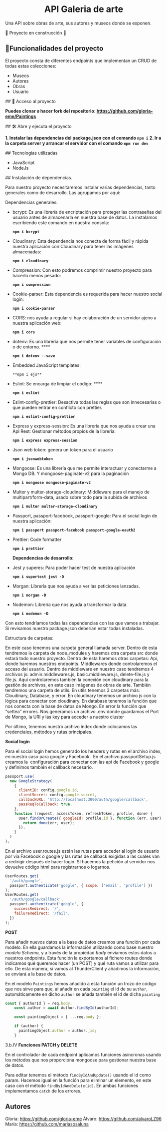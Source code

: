 <h1 align="center"> API Galeria de arte </h1>

Una API sobre obras de arte, sus autores y museos donde se exponen.

:construction: Proyecto en construcción :construction:

## :hammer:Funcionalidades del proyecto

El proyecto consta de diferentes endpoints que implementan un CRUD de todas estas colecciones:

- Museos
- Autores
- Obras
- Usuario

\## 📁 Acceso al proyecto

**Puedes clonar o hacer fork del repositorio: https://github.com/gloria-eme/Paintings**

\## 🛠️ Abre y ejecuta el proyecto

**1. Instalar las dependencias del package.json con el comando `npm i`**
**2. Ir a la carpeta server y arrancar el servidor con el comando `npm run dev`**

\## Tecnologias utilizadas

- JavaScript
- NodeJs

\## Instalación de dependencias.

Para nuestro proyecto necesitaremos instalar varias dependencias, tanto generales como de desarrollo. Las agrupamos por aquí:

Dependencias generales:

- bcrypt: Es una librería de encriptación para proteger las contraseñas del usuario antes de almacenarla en nuestra base de datos. La instalamos escribiendo este comando en nuestra consola:
    
    **`npm i bcrypt`**
    
- Cloudinary: Esta dependencia nos conecta de forma fácil y rápida nuestra aplicación con Cloudinary para tener las imágenes almacenadas:
    
    **`npm i cloudinary`**
    
- Compression: Con esto podremos comprimir nuestro proyecto para hacerlo menos pesado:
    
    **`npm i compression`**
    
- Cookie-parser: Esta dependencia es requerida para hacer nuestro social login:
    
    **`npm i cookie-parser`**
    
- CORS: nos ayuda a regular si hay colaboración de un servidor ajeno a nuestra aplicación web:
    
    **`npm i cors`**
    
- dotenv: Es una librería que nos permite tener variables de configuración o de entorno. ****
    
    **`npm i dotenv --save`**
    
- Embedded JavaScript templates:
    
     `**npm i ejs**`
    
- Eslint: Se encarga de limpiar el código: ****
    
    **`npm i eslint`**
    
- Eslint-config-prettier: Desactiva todas las reglas que son innecesarias o que pueden entrar en conflicto con prettier.
    
    **`npm i eslint-config-prettier`**
    
- Express y express-session: Es una librería que nos ayuda a crear una Api Rest: Gestionar métodos propios de la librería:
    
    **`npm i express express-session`**
    
- Json web token: genera un token para el usuario
    
    **`npm i jsonwebtoken`**
    
- Mongoose: Es una librería que me permite interactuar y conectarme a Mongo DB. Y mongoose-paginate-v2 para la paginación
    
    **`npm i mongoose mongoose-paginate-v2`**
    
- Multer y multer-storage-cloudinary: Middleware para el manejo de multipart/form-data, usado sobre todo para la subida de archivos
    
    **`npm i multer multer-storage-cloudinary`**
    
- Passport, passport-facebook, passport-google: Para el social login de nuestra aplicación:
    
    **`npm i passport passport-facebook passport-google-oauth2`**
    
- Prettier: Code formatter
    
    **`npm i prettier`**
    
    **Dependencias de desarrollo:**
    
- Jest y superes: Para poder hacer test de nuestra aplicación
    
    **`npm i supertest jest -D`**
    
- Morgan: Librería que nos ayuda a ver las peticiones lanzadas.
    
    **`npm i morgan -D`**
    
- Nodemon: Librería que nos ayuda a transformar la data.
    
    **`npm i nodemon -D`**

Con esto tendríamos todas las dependencias con las que vamos a trabajar. Si revisamos nuestro package.json deberían estar todas instaladas.

Estructura de carpetas:

En este caso tenemos una carpeta general llamada server. Dentro de esta tendremos la carpeta de node_modules y haremos otra carpeta src donde estará todo nuestro proyecto. Dentro de esta haremos otras carpetas:
Api, donde haremos nuestros endpoints. 
Middlewares donde controlaremos el acceso del usuario. Dentro de middleware en nuestro caso tendremos 4 archivos js: admin.middlewares.js, basic.middleware.js, delete-file.js y file.js. Aqui controlaremos también la conexión con cloudinary para la gestión de archivos, en este caso imágenes de obras de arte.
También tendremos una carpeta de utils. En utils tenemos 3 carpetas más: Cloudinary, Database, y error. En cloudinary tenemos un archivo js con la lógica para conectar con cloudinary.
En database tenemos la función que nos conecta con la base de datos de Mongo.
En error la función que “settea” errores.
Nos generamos un archivo .env donde guardamos el Port de Mongo, la URI y las key para acceder a nuestro cluster

Por último, tenemos nuestro archivo índex donde colocamos las credenciales, métodos  y rutas principales. 


**Social login**

Para el social login hemos generado los headers y rutas en el archivo índex, en nuestro caso para google y Facebook.  En el archivo passportSetup.js creamos la  configuración para conectar con las api de Facebook y google y definimos también el callback necesario.

```jsx
passport.use(
  new GoogleStrategy(
    {
      clientID: config.google.id,
      clientSecret: config.google.secret,
      callbackURL: 'http://localhost:3000/auth/google/callback',
      passReqToCallback: true,
    },
    function (request, accessToken, refreshToken, profile, done) {
      User.findOrCreate({ googleId: profile.id }, function (err, user) {
        return done(err, user);
      });
    }
  )
);
```

En el archivo user.routes.js están las rutas para acceder al login de usuario por vía Facebook o google y las rutas de callback exigidas a las cuales van a redirigir después de hacer login. SI hacemos la petición al servidor nos devuelve código html para registrarnos o logarnos.

```jsx
UserRoutes.get(
  '/auth/google',
  passport.authenticate('google', { scope: ['email', 'profile'] })
);
UserRoutes.get(
  '/auth/google/callback',
  passport.authenticate('google', {
    successRedirect: '/',
    failureRedirect: '/fail',
  })
);
```

**POST**

Para añadir nuevos datos a la base de datos creamos una función por cada modelo. En ella guardamos la información utilizando como base nuestro *modelo Schema,* y a través de la propiedad *body* enviamos estos datos a nuestros endpoints. Esta función la exportamos al fichero routes donde indicamos qué queremos hacer (un POST) y qué ruta vamos a utilizar para ello. De esta manera, si vamos al ThunderClient y añadimos la información, se enviará a la base de datos. 

En el modelo `Paintings` hemos añadido a esta función un trozo de código que nos sirve para que, al añadir en cada `painting` el id de su `author`, automáticamente en dicho `author` se añada también el id de dicha `painting`

```jsx
const { authorId } = req.body;
    const author = await Author.findById(authorId);

    const paintingObject = { ...req.body };

    if (author) {
      paintingObject.author = author._id;
    }
```

3.b.IV **Funciones PATCH y DELETE**

En el controlador de cada endpoint aplicamos funciones asíncronas usando los métodos que nos proporciona mongoose para gestionar nuestra base de datos.  

Para editar tenemos el método  `findByIdAndUpdate()` usando el id como param. Hacemos igual en la función para eliminar un elemento, en este caso con el método `findByIdAndDelete(id)`. En ambas funciones implementamos `catch`  de los errores.

## Autores

Gloria: https://github.com/gloria-eme
Álvaro: https://github.com/alvaroLZ96
María: https://github.com/mariasosaluna
